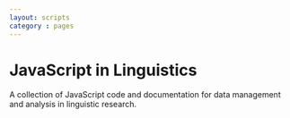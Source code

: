 ```yaml
---
layout: scripts
category : pages
---
```


# JavaScript in Linguistics

A collection of JavaScript code and documentation for data management and analysis in linguistic research.
